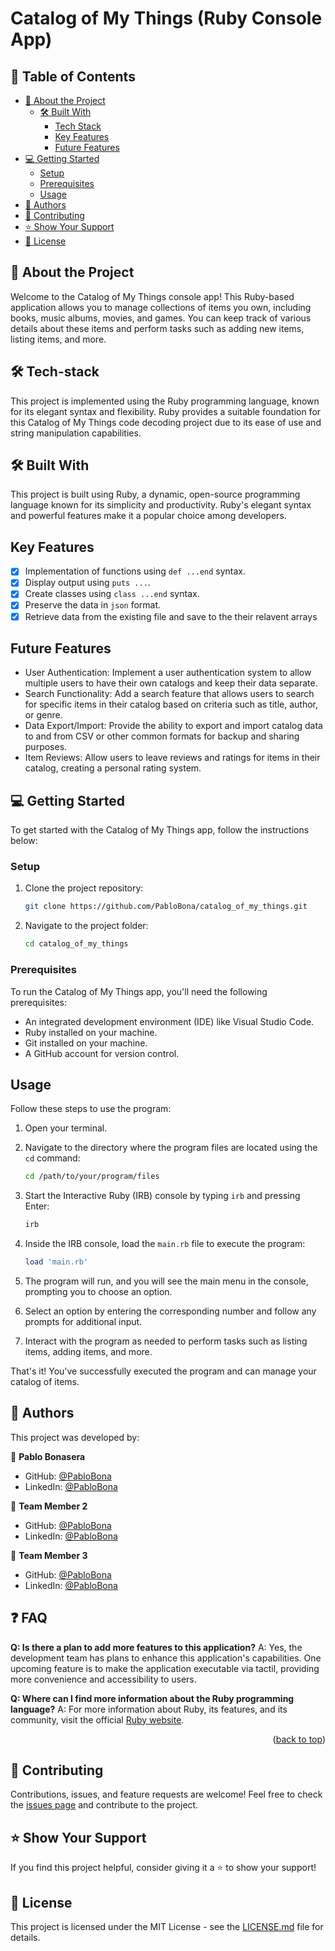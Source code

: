 # Catalog of My Things (Ruby Console App)

## 📗 Table of Contents

- [📖 About the Project](#about-project)
  - [🛠 Built With](#built-with)
    - [Tech Stack](#tech-stack)
    - [Key Features](#key-features)
    - [Future Features](#future-project)
- [💻 Getting Started](#getting-started)
  - [Setup](#setup)
  - [Prerequisites](#prerequisites)
  - [Usage](#usage)
- [👥 Authors](#authors)
- [🤝 Contributing](#contributing)
- [⭐️ Show Your Support](#support)
- [📜 License](#license)

## 📖 About the Project <a name="about-project"></a>

Welcome to the Catalog of My Things console app! This Ruby-based application allows you to manage collections of items you own, including books, music albums, movies, and games. You can keep track of various details about these items and perform tasks such as adding new items, listing items, and more.

## 🛠 Tech-stack <a name="tech-stack"></a>

This project is implemented using the Ruby programming language, known for its elegant syntax and flexibility. Ruby provides a suitable foundation for this Catalog of My Things code decoding project due to its ease of use and string manipulation capabilities.

## 🛠 Built With <a name="built-with"></a>

This project is built using Ruby, a dynamic, open-source programming language known for its simplicity and productivity. Ruby's elegant syntax and powerful features make it a popular choice among developers.

## Key Features <a name="key-features"></a>
- [x] Implementation of functions using `def ...end` syntax.
- [x] Display output using `puts ...`.
- [x] Create classes using `class ...end` syntax.
- [x] Preserve the data in `json` format.
- [x] Retrieve data from the existing file and save to the their relavent arrays

## Future Features <a name="future-project"></a>
- User Authentication: Implement a user authentication system to allow multiple users to have their own catalogs and keep their data separate.
- Search Functionality: Add a search feature that allows users to search for specific items in their catalog based on criteria such as title, author, or genre.
- Data Export/Import: Provide the ability to export and import catalog data to and from CSV or other common formats for backup and sharing purposes.
- Item Reviews: Allow users to leave reviews and ratings for items in their catalog, creating a personal rating system.

## 💻 Getting Started <a name="getting-started"></a>

To get started with the Catalog of My Things app, follow the instructions below:

### Setup <a name="setup"></a>

1. Clone the project repository:
   ```bash
   git clone https://github.com/PabloBona/catalog_of_my_things.git
   ```

2. Navigate to the project folder:
   ```bash
   cd catalog_of_my_things
   ```

### Prerequisites <a name="prerequisites"></a>

To run the Catalog of My Things app, you'll need the following prerequisites:

- An integrated development environment (IDE) like Visual Studio Code.
- Ruby installed on your machine.
- Git installed on your machine.
- A GitHub account for version control.

## Usage <a name="usage"></a>

Follow these steps to use the program:

1. Open your terminal.
2. Navigate to the directory where the program files are located using the `cd` command:

   ```bash
   cd /path/to/your/program/files
   ```

3. Start the Interactive Ruby (IRB) console by typing `irb` and pressing Enter:

   ```bash
   irb
   ```

4. Inside the IRB console, load the `main.rb` file to execute the program:

   ```ruby
   load 'main.rb'
   ```

5. The program will run, and you will see the main menu in the console, prompting you to choose an option.

6. Select an option by entering the corresponding number and follow any prompts for additional input.

7. Interact with the program as needed to perform tasks such as listing items, adding items, and more.

That's it! You've successfully executed the program and can manage your catalog of items.

## 👥 Authors <a name="authors"></a>

This project was developed by:

👤 **Pablo Bonasera**
- GitHub: [@PabloBona](https://github.com/PabloBona)
- LinkedIn: [@PabloBona](https://www.linkedin.com/in/pablo-bonasera/)

👤 **Team Member 2**
- GitHub: [@PabloBona](https://github.com/PabloBona)
- LinkedIn: [@PabloBona](https://www.linkedin.com/in/pablo-bonasera/)

👤 **Team Member 3**
- GitHub: [@PabloBona](https://github.com/PabloBona)
- LinkedIn: [@PabloBona](https://www.linkedin.com/in/pablo-bonasera/)

## ❓ FAQ <a name="faq"></a>

**Q: Is there a plan to add more features to this application?**
A: Yes, the development team has plans to enhance this application's capabilities. One upcoming feature is to make the application executable via tactil, providing more convenience and accessibility to users.
 

**Q: Where can I find more information about the Ruby programming language?**
A: For more information about Ruby, its features, and its community, visit the official [Ruby website](https://www.ruby-lang.org/).

<p align="right">(<a href="#readme-top">back to top</a>)</p>

## 🤝 Contributing <a name="contributing"></a>

Contributions, issues, and feature requests are welcome! Feel free to check the [issues page](https://github.com/PabloBona/catalog-of-my-things-ruby/issues) and contribute to the project.

## ⭐️ Show Your Support <a name="support"></a>

If you find this project helpful, consider giving it a ⭐️ to show your support!

## 📜 License <a name="license"></a>

This project is licensed under the MIT License - see the [LICENSE.md](MIT.md) file for details.